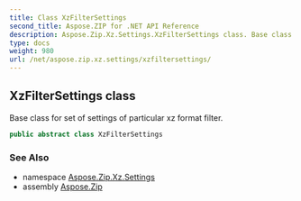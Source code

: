 ```yaml
---
title: Class XzFilterSettings
second_title: Aspose.ZIP for .NET API Reference
description: Aspose.Zip.Xz.Settings.XzFilterSettings class. Base class for set of settings of particular xz format filter
type: docs
weight: 980
url: /net/aspose.zip.xz.settings/xzfiltersettings/
---
```

## XzFilterSettings class

Base class for set of settings of particular xz format filter.

```csharp
public abstract class XzFilterSettings
```

### See Also

* namespace [Aspose.Zip.Xz.Settings](../../aspose.zip.xz.settings/)
* assembly [Aspose.Zip](../../)


